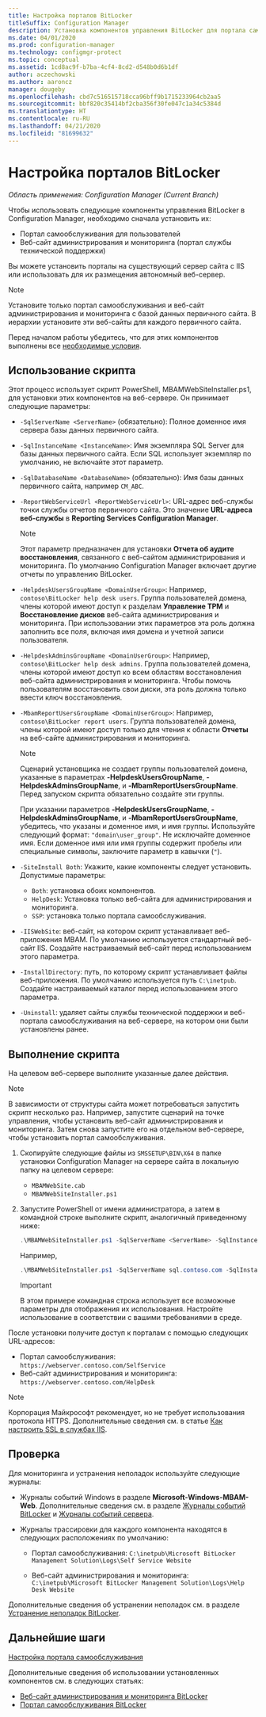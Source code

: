 ```yaml
---
title: Настройка порталов BitLocker
titleSuffix: Configuration Manager
description: Установка компонентов управления BitLocker для портала самообслуживания и веб-сайт администрирования и мониторинга
ms.date: 04/01/2020
ms.prod: configuration-manager
ms.technology: configmgr-protect
ms.topic: conceptual
ms.assetid: 1cd8ac9f-b7ba-4cf4-8cd2-d548b0d6b1df
author: aczechowski
ms.author: aaroncz
manager: dougeby
ms.openlocfilehash: cbd7c516515718cca96bff9b1715233964cb2aa5
ms.sourcegitcommit: bbf820c35414bf2cba356f30fe047c1a34c5384d
ms.translationtype: HT
ms.contentlocale: ru-RU
ms.lasthandoff: 04/21/2020
ms.locfileid: "81699632"
---
```

# <a name="set-up-bitlocker-portals"></a>Настройка порталов BitLocker

*Область применения: Configuration Manager (Current Branch)*

<!--3601034-->

Чтобы использовать следующие компоненты управления BitLocker в Configuration Manager, необходимо сначала установить их:

- Портал самообслуживания для пользователей
- Веб-сайт администрирования и мониторинга (портал службы технической поддержки)

Вы можете установить порталы на существующий сервер сайта с IIS или использовать для их размещения автономный веб-сервер.

> [!NOTE]
> Установите только портал самообслуживания и веб-сайт администрирования и мониторинга с базой данных первичного сайта. В иерархии установите эти веб-сайты для каждого первичного сайта.

Перед началом работы убедитесь, что для этих компонентов выполнены все [необходимые условия](../../plan-design/bitlocker-management.md#prerequisites).

## <a name="script-usage"></a>Использование скрипта

Этот процесс использует скрипт PowerShell, MBAMWebSiteInstaller.ps1, для установки этих компонентов на веб-сервере. Он принимает следующие параметры:

- `-SqlServerName <ServerName>` (обязательно): Полное доменное имя сервера базы данных первичного сайта.

- `-SqlInstanceName <InstanceName>`: Имя экземпляра SQL Server для базы данных первичного сайта. Если SQL использует экземпляр по умолчанию, не включайте этот параметр.

- `-SqlDatabaseName <DatabaseName>` (обязательно): Имя базы данных первичного сайта, например `CM_ABC`.

- `-ReportWebServiceUrl <ReportWebServiceUrl>`: URL-адрес веб-службы точки службы отчетов первичного сайта. Это значение **URL-адреса веб-службы** в **Reporting Services Configuration Manager**.

    > [!NOTE]
    > Этот параметр предназначен для установки **Отчета об аудите восстановления**, связанного с веб-сайтом администрирования и мониторинга. По умолчанию Configuration Manager включает другие отчеты по управлению BitLocker.

- `-HelpdeskUsersGroupName <DomainUserGroup>`: Например, `contoso\BitLocker help desk users`. Группа пользователей домена, члены которой имеют доступ к разделам **Управление TPM** и **Восстановление дисков** веб-сайта администрирования и мониторинга. При использовании этих параметров эта роль должна заполнить все поля, включая имя домена и учетной записи пользователя.

- `-HelpdeskAdminsGroupName <DomainUserGroup>`: Например, `contoso\BitLocker help desk admins`. Группа пользователей домена, члены которой имеют доступ ко всем областям восстановления веб-сайта администрирования и мониторинга. Чтобы помочь пользователям восстановить свои диски, эта роль должна только ввести ключ восстановления.

- `-MbamReportUsersGroupName <DomainUserGroup>`: Например, `contoso\BitLocker report users`. Группа пользователей домена, члены которой имеют доступ только для чтения к области **Отчеты** на веб-сайте администрирования и мониторинга.

    > [!NOTE]
    > Сценарий установщика не создает группы пользователей домена, указанные в параметрах **-HelpdeskUsersGroupName**, **-HelpdeskAdminsGroupName**, и **-MbamReportUsersGroupName**. Перед запуском скрипта обязательно создайте эти группы.
    >
    > При указании параметров **-HelpdeskUsersGroupName**, **-HelpdeskAdminsGroupName**, и **-MbamReportUsersGroupName**, убедитесь, что указаны и доменное имя, и имя группы. Используйте следующий формат: `"domain\user_group"`. Не исключайте доменное имя. Если доменное имя или имя группы содержит пробелы или специальные символы, заключите параметр в кавычки (`"`).

- `-SiteInstall Both`: Укажите, какие компоненты следует установить. Допустимые параметры:
  - `Both`: установка обоих компонентов.
  - `HelpDesk`: Установка только веб-сайта для администрирования и мониторинга.
  - `SSP`: установка только портала самообслуживания.

- `-IISWebSite`: веб-сайт, на котором скрипт устанавливает веб-приложения MBAM. По умолчанию используется стандартный веб-сайт IIS. Создайте настраиваемый веб-сайт перед использованием этого параметра.

- `-InstallDirectory`: путь, по которому скрипт устанавливает файлы веб-приложения. По умолчанию используется путь `C:\inetpub`. Создайте настраиваемый каталог перед использованием этого параметра.

- `-Uninstall`: удаляет сайты службы технической поддержки и веб-портала самообслуживания на веб-сервере, на котором они были установлены ранее.


## <a name="run-the-script"></a>Выполнение скрипта

На целевом веб-сервере выполните указанные далее действия.

> [!NOTE]
> В зависимости от структуры сайта может потребоваться запустить скрипт несколько раз. Например, запустите сценарий на точке управления, чтобы установить веб-сайт администрирования и мониторинга. Затем снова запустите его на отдельном веб-сервере, чтобы установить портал самообслуживания.

1. Скопируйте следующие файлы из `SMSSETUP\BIN\X64` в папке установки Configuration Manager на сервере сайта в локальную папку на целевом сервере:

    - `MBAMWebSite.cab`
    - `MBAMWebSiteInstaller.ps1`

1. Запустите PowerShell от имени администратора, а затем в командной строке выполните скрипт, аналогичный приведенному ниже:

    ``` PowerShell
    .\MBAMWebSiteInstaller.ps1 -SqlServerName <ServerName> -SqlInstanceName <InstanceName> -SqlDatabaseName <DatabaseName> -ReportWebServiceUrl <ReportWebServiceUrl> -HelpdeskUsersGroupName <DomainUserGroup> -HelpdeskAdminsGroupName <DomainUserGroup> -MbamReportUsersGroupName <DomainUserGroup> -SiteInstall Both
    ```

    Например,

    ``` PowerShell
    .\MBAMWebSiteInstaller.ps1 -SqlServerName sql.contoso.com -SqlInstanceName instance1 -SqlDatabaseName CM_ABC -ReportWebServiceUrl https://rsp.contoso.com/ReportServer -HelpdeskUsersGroupName "contoso\BitLocker help desk users" -HelpdeskAdminsGroupName "contoso\BitLocker help desk admins" -MbamReportUsersGroupName "contoso\BitLocker report users" -SiteInstall Both
    ```

    > [!IMPORTANT]
    > В этом примере командная строка использует все возможные параметры для отображения их использования. Настройте использование в соответствии с вашими требованиями в среде.

После установки получите доступ к порталам с помощью следующих URL-адресов:

- Портал самообслуживания: `https://webserver.contoso.com/SelfService`
- Веб-сайт администрирования и мониторинга: `https://webserver.contoso.com/HelpDesk`

> [!NOTE]
> Корпорация Майкрософт рекомендует, но не требует использования протокола HTTPS. Дополнительные сведения см. в статье [Как настроить SSL в службах IIS](https://docs.microsoft.com/iis/manage/configuring-security/how-to-set-up-ssl-on-iis).

## <a name="verify"></a>Проверка

Для мониторинга и устранения неполадок используйте следующие журналы:

- Журналы событий Windows в разделе **Microsoft-Windows-MBAM-Web**. Дополнительные сведения см. в разделе [Журналы событий BitLocker](../../tech-ref/bitlocker/about-event-logs.md) и [Журналы событий сервера](../../tech-ref/bitlocker/server-event-logs.md).

- Журналы трассировки для каждого компонента находятся в следующих расположениях по умолчанию:

  - Портал самообслуживания: `C:\inetpub\Microsoft BitLocker Management Solution\Logs\Self Service Website`

  - Веб-сайт администрирования и мониторинга: `C:\inetpub\Microsoft BitLocker Management Solution\Logs\Help Desk Website`

Дополнительные сведения об устранении неполадок см. в разделе [Устранение неполадок BitLocker](../../tech-ref/bitlocker/troubleshoot.md).

## <a name="next-steps"></a>Дальнейшие шаги

[Настройка портала самообслуживания](customize-self-service-portal.md)

Дополнительные сведения об использовании установленных компонентов см. в следующих статьях:

- [Веб-сайт администрирования и мониторинга BitLocker](helpdesk-portal.md)
- [Портал самообслуживания BitLocker](self-service-portal.md)
